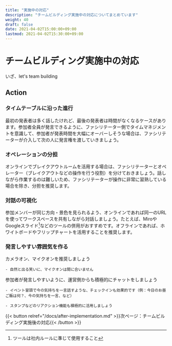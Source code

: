 ```yaml
---
title: "実施中の対応"
description: "チームビルディング実施中の対応についてまとめています"
weight: 40
draft: false
date: 2021-04-02T15:00:00+09:00
lastmod: 2021-04-02T15:30:00+09:00
---
```


# チームビルディング実施中の対応

いざ、let's team building

## Action


### タイムテーブルに沿った進行

最初の発表者は多く話したけれど、最後の発表者は時間がなくなるケースがあります。参加者全員が発言できるように、ファシリテーター側でタイムマネジメントを意識して、参加者が発表時間を大幅にオーバーしそうな場合は、ファシリテーターが介入して次の人に発言権を渡していきましょう。


### オペレーションの分担


オンラインでブレイクアウトルームを活用する場合は、ファシリテーターとオペレーター（ブレイクアウトなどの操作を行う役割）を分けておきましょう。話しながら作業するのは難しいため、ファシリテーターが操作に非常に習熟している場合を除き、分担を推奨します。


### 対話の可視化

参加メンバーが同じ方向・景色を見られるよう、オンラインであれば同一のURLを使ってワークスペースを共有しながら対話しましょう。たとえば、MiroやGoogleスライド[^1]などのツールの併用がおすすめです。オフラインであれば、ホワイトボードやフリップチャートを活用することを推奨します。


### 発言しやすい雰囲気を作る

カメラオン、マイクオンを推奨しましょう

    - 自然と出る笑いに、マイクオンは間に合いません
    
参加者が発言しやすいように、運営側からも積極的にチャットをしましょう

    - イベント冒頭で今の気持ちを一言話すような、チェックインも効果的です（例：今日のお昼ご飯は何？、今の気持ちを一言、など）
    
    - スタンプなどのリアクション機能も積極的に活用しましょう


[^1]:ツールは社内ルールに準じて使用すること

{{< button relref="/docs/after-implementation.md" >}}次ページ：チームビルディング実施後の対応{{< /button >}}
